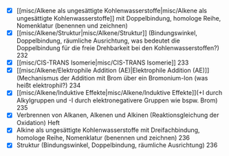 - [x] [[misc/Alkene als ungesättigte Kohlenwasserstoffe|misc/Alkene als ungesättigte Kohlenwasserstoffe]] mit Doppelbindung, homologe Reihe, Nomenklatur (benennen und zeichnen) 
- [x] [[misc/Alkene/Struktur|misc/Alkene/Struktur]] (Bindungswinkel, Doppelbindung, räumliche Ausrichtung, was bedeutet die Doppelbindung für die freie Drehbarkeit bei den Kohlenwasserstoffen?) 232
- [x] [[misc/CIS-TRANS Isomerie|misc/CIS-TRANS Isomerie]] 233
- [x] [[misc/Alkene/Elektrophile Addition (AE)|Elektrophile Addition (AE)]] (Mechanismus der Addition mit Brom über ein Bromonium-Ion (was heißt elektrophil?)  234
- [x] [[misc/Alkene/Induktive Effekte|misc/Alkene/Induktive Effekte]](+I durch Alkylgruppen und -I durch elektronegativere Gruppen wie bspw. Brom) 235
- [x] Verbrennen von Alkanen, Alkenen und Alkinen (Reaktionsgleichung der Oxidation) Heft
- [x] Alkine als ungesättigte Kohlenwasserstoffe mit Dreifachbindung, homologe Reihe, Nomenklatur (benennen und zeichnen) 236
- [x] Struktur (Bindungswinkel, Doppelbindung, räumliche Ausrichtung) 236